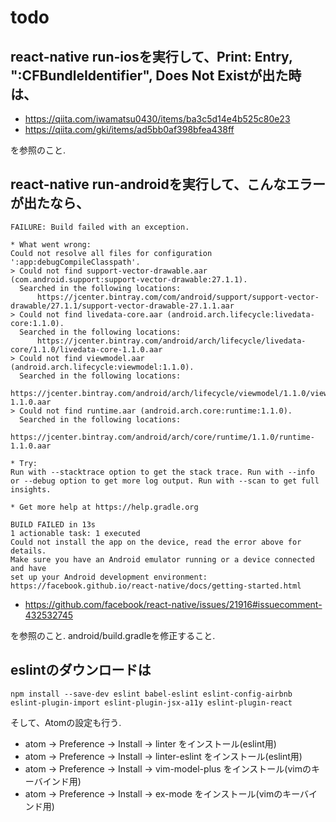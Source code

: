 # todo
## react-native run-iosを実行して、Print: Entry, ":CFBundleIdentifier", Does Not Existが出た時は、
- https://qiita.com/iwamatsu0430/items/ba3c5d14e4b525c80e23
- https://qiita.com/gki/items/ad5bb0af398bfea438ff

を参照のこと.
## react-native run-androidを実行して、こんなエラーが出たなら、
```
FAILURE: Build failed with an exception.

* What went wrong:
Could not resolve all files for configuration ':app:debugCompileClasspath'.
> Could not find support-vector-drawable.aar (com.android.support:support-vector-drawable:27.1.1).
  Searched in the following locations:
      https://jcenter.bintray.com/com/android/support/support-vector-drawable/27.1.1/support-vector-drawable-27.1.1.aar
> Could not find livedata-core.aar (android.arch.lifecycle:livedata-core:1.1.0).
  Searched in the following locations:
      https://jcenter.bintray.com/android/arch/lifecycle/livedata-core/1.1.0/livedata-core-1.1.0.aar
> Could not find viewmodel.aar (android.arch.lifecycle:viewmodel:1.1.0).
  Searched in the following locations:
      https://jcenter.bintray.com/android/arch/lifecycle/viewmodel/1.1.0/viewmodel-1.1.0.aar
> Could not find runtime.aar (android.arch.core:runtime:1.1.0).
  Searched in the following locations:
      https://jcenter.bintray.com/android/arch/core/runtime/1.1.0/runtime-1.1.0.aar

* Try:
Run with --stacktrace option to get the stack trace. Run with --info or --debug option to get more log output. Run with --scan to get full insights.

* Get more help at https://help.gradle.org

BUILD FAILED in 13s
1 actionable task: 1 executed
Could not install the app on the device, read the error above for details.
Make sure you have an Android emulator running or a device connected and have
set up your Android development environment:
https://facebook.github.io/react-native/docs/getting-started.html
```
- https://github.com/facebook/react-native/issues/21916#issuecomment-432532745

を参照のこと.
android/build.gradleを修正すること.

## eslintのダウンロードは
```
npm install --save-dev eslint babel-eslint eslint-config-airbnb eslint-plugin-import eslint-plugin-jsx-a11y eslint-plugin-react
```
そして、Atomの設定も行う.
- atom -> Preference -> Install -> linter をインストール(eslint用)
- atom -> Preference -> Install -> linter-eslint をインストール(eslint用)
- atom -> Preference -> Install -> vim-model-plus をインストール(vimのキーバインド用)
- atom -> Preference -> Install -> ex-mode をインストール(vimのキーバインド用)
